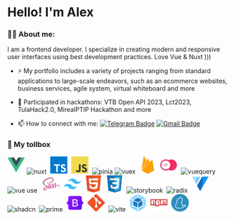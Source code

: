 # Hello! I'm Alex

### :man_technologist: About me:

<p>
I am a frontend developer. I specialize in creating modern and responsive user interfaces using best development practices. Love Vue & Nuxt )))
</p>

- :zap: My portfolio includes a variety of projects ranging from standard applications to large-scale endeavors, such as an ecommerce websites, business services, agile system, virtual whiteboard and more

- :telescope: Participated in hackathons: VTB Open API 2023, Lct2023, TulaHack2.0, MireaIPTIP Hackathon and more

- :mailbox: How to connect with me: [![Telegram Badge](https://img.shields.io/badge/-youngjuicycashrussia-blue?style=flat&logo=Telegram&logoColor=white)](https://t.me/youngjuicycashrussia) [![Gmail Badge](https://img.shields.io/badge/-gmail-red?style=flat&logo=Gmail&logoColor=white)](mailto:1alexpeshkov@gmail.com)

### 🧰 My tollbox

<div>
  <img src="https://github.com/devicons/devicon/blob/master/icons/vuejs/vuejs-original.svg" title="vue" alt="vue" width="40" height="40"/>
  <img src="https://seeklogo.com/images/N/nuxt-logo-1CCC5F38FD-seeklogo.com.png" title="nuxt" alt="nuxt" width="45" height="35"/>&nbsp;
  <img src="https://github.com/devicons/devicon/blob/master/icons/typescript/typescript-original.svg" title="ts" alt="ts" width="40" height="40"/>&nbsp;
  <img src="https://github.com/devicons/devicon/blob/master/icons/javascript/javascript-original.svg" title="js" alt="js" width="40" height="40"/>&nbsp;
    <img src="https://pinia.vuejs.org/logo.svg" title="pinia" alt="pinia" width="40" height="40"/>
    <img src="https://user-images.githubusercontent.com/7110136/29002857-9e802f08-7ab4-11e7-9c31-604b5d0d0c19.png" title="vuex" alt="vuex" width="40" height="40"/>&nbsp;
      <img src="https://github.com/devicons/devicon/blob/master/icons/firebase/firebase-plain.svg" title="firebase" alt="firebase" width="40" height="40"/>&nbsp;
      <img src="https://github.com/devicons/devicon/blob/master/icons/appwrite/appwrite-original.svg" title="appwrite" alt="appwrite" width="40" height="40"/>&nbsp;
      <img src="https://vue-query-next-gen.vercel.app/vue-query.png" title="vuequery" alt="vuequery" width="40" height="40"/>&nbsp;&nbsp;
         <img src="https://seeklogo.com/images/V/vueuse-logo-C7294BFD15-seeklogo.com.png" title="vue use" alt="vue use" width="30" height="35"/>&nbsp;&nbsp;
  <img src="https://github.com/devicons/devicon/blob/master/icons/sass/sass-original.svg" title="sass/scss" alt="sass/scss" width="40" height="40"/>&nbsp;
  <img src="https://github.com/devicons/devicon/blob/master/icons/tailwindcss/tailwindcss-original.svg" title="tailwind" alt="tailwind" width="40" height="40"/>&nbsp;
  <!-- <img src="https://github.com/devicons/devicon/blob/master/icons/react/react-original.svg" title="react" alt="react" width="40" height="40"/>&nbsp -->
  <img src="https://github.com/devicons/devicon/blob/master/icons/html5/html5-original.svg" title="html5" alt="html5" width="40" height="40"/>&nbsp;
  <img src="https://github.com/devicons/devicon/blob/master/icons/css3/css3-original.svg" title="css" alt="css" width="40" height="40"/>&nbsp;
  <img src="https://www.svgrepo.com/show/354397/storybook-icon.svg" title="storybook" alt="storybook" width="40" height="40"/>&nbsp;
   <img src="https://www.radix-vue.com/logo.svg" title="radix" alt="radix" width="40" height="40"/>&nbsp;
  <img src="https://github.com/devicons/devicon/blob/master/icons/vuetify/vuetify-original.svg" title="vuetify" alt="vuetify" width="40" height="40"/>&nbsp;
  <img src="https://encrypted-tbn0.gstatic.com/images?q=tbn:ANd9GcQAjouFTAB2PcXfnfkjy1SUjkaMeaymXnzoOA&usqp=CAU" title="shadcn" alt="shadcn" width="40" height="40"/>&nbsp;
  <img src="https://www.primefaces.org/wp-content/uploads/2019/12/primevue-logo.png" title="prime" alt="prime" width="40" height="40"/>&nbsp;
  <img src="https://github.com/devicons/devicon/blob/master/icons/bootstrap/bootstrap-original.svg" title="bootstrap" alt="bootstrap" width="40" height="40"/>&nbsp;
    <img src="https://github.com/devicons/devicon/blob/master/icons/git/git-original.svg" title="git" alt="git" width="40" height="40"/>&nbsp;
    <img src="https://vitejs.dev/logo.svg" title="vite" alt="vite" width="40" height="40"/>&nbsp;
  <img src="https://github.com/devicons/devicon/blob/master/icons/webpack/webpack-original.svg" title="webpack" alt="webpack" width="40" height="40"/>&nbsp;
  <img src="https://github.com/devicons/devicon/blob/master/icons/npm/npm-original-wordmark.svg" title="npm" alt="npm" width="40" height="40"/>&nbsp;
  <img src="https://github.com/devicons/devicon/blob/master/icons/yarn/yarn-original.svg" title="yarn" alt="yarn" width="40" height="40"/>&nbsp;
</div>
